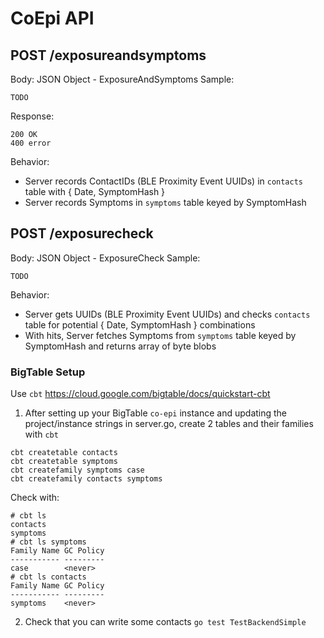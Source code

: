 # CoEpi API

## POST /exposureandsymptoms
Body: JSON Object - ExposureAndSymptoms
Sample:
```
TODO
```

Response:
```
200 OK
400 error
```

Behavior:
* Server records ContactIDs (BLE Proximity Event UUIDs) in `contacts` table with { Date, SymptomHash }
* Server records Symptoms in `symptoms` table keyed by SymptomHash

## POST /exposurecheck
Body: JSON Object - ExposureCheck
Sample:
```
TODO
```
Behavior:
* Server gets UUIDs (BLE Proximity Event UUIDs) and checks `contacts` table for potential { Date, SymptomHash } combinations
* With hits, Server fetches Symptoms from `symptoms` table keyed by SymptomHash and returns array of byte blobs


### BigTable Setup

Use `cbt` https://cloud.google.com/bigtable/docs/quickstart-cbt

1. After setting up your BigTable `co-epi` instance and updating the project/instance strings in server.go, create 2 tables and their families with `cbt`
```
cbt createtable contacts
cbt createtable symptoms
cbt createfamily symptoms case
cbt createfamily contacts symptoms
```
Check with:
```
# cbt ls
contacts
symptoms
# cbt ls symptoms
Family Name	GC Policy
-----------	---------
case		<never>
# cbt ls contacts
Family Name	GC Policy
-----------	---------
symptoms	<never>
```

2. Check that you can write some contacts
`go test TestBackendSimple`
